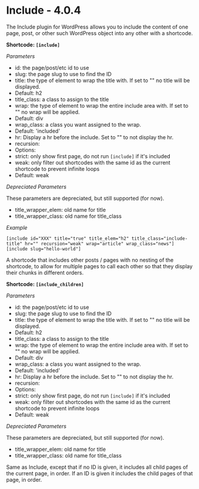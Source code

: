 Include - 4.0.4
===

The Include plugin for WordPress allows you to include the content of one page, post, or other such WordPress object into any other with a shortcode.


**Shortcode: `[include]`**

*Parameters*

* id: the page/post/etc id to use
* slug: the page slug to use to find the ID
* title: the type of element to wrap the title with.  If set to "" no title will be displayed.
 * Default: h2
* title_class: a class to assign to the title
* wrap: the type of element to wrap the entire include area with.  If set to "" no wrap will be applied.
 * Default: div
* wrap_class: a class you want assigned to the wrap.
 * Default: 'included'
* hr: Display a hr before the include.  Set to "" to not display the hr.
* recursion:
 * Options:
  * strict: only show first page, do not run `[include]` if it's included
  * weak: only filter out shortcodes with the same id as the current shortcode to prevent infinite loops
 * Default: weak

*Depreciated Parameters*

These parameters are depreciated, but still supported (for now).

* title_wrapper_elem: old name for title
* title_wrapper_class: old name for title_class

*Example*

`[include id="XXX" title="true" title_elem="h2" title_class="include-title" hr="" recursion="weak" wrap="article" wrap_class="news"]`
`[include slug="hello-world"]`

A shortcode that includes other posts / pages with no nesting of the shortcode, to allow for multiple pages to call each other so that they display their chunks in different orders.

**Shortcode: `[include_children]`**

*Parameters*

* id: the page/post/etc id to use
* slug: the page slug to use to find the ID
* title: the type of element to wrap the title with.  If set to "" no title will be displayed.
 * Default: h2
* title_class: a class to assign to the title
* wrap: the type of element to wrap the entire include area with.  If set to "" no wrap will be applied.
 * Default: div
* wrap_class: a class you want assigned to the wrap.
 * Default: 'included'
* hr: Display a hr before the include.  Set to "" to not display the hr.
* recursion:
 * Options:
  * strict: only show first page, do not run `[include]` if it's included
  * weak: only filter out shortcodes with the same id as the current shortcode to prevent infinite loops
 * Default: weak

*Depreciated Parameters*

These parameters are depreciated, but still supported (for now).

* title_wrapper_elem: old name for title
* title_wrapper_class: old name for title_class

Same as Include, except that if no ID is given, it includes all child pages of the current page, in order.
If an ID is given it includes the child pages of that page, in order.